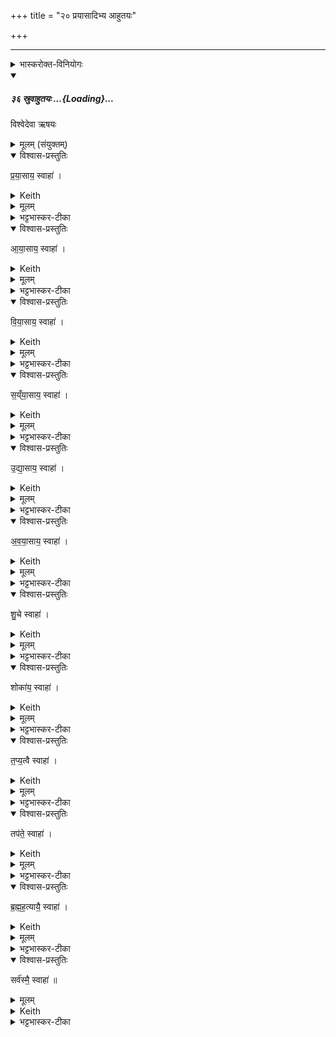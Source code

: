 +++
title = "२० प्रयासादिभ्य आहुतयः"

+++
_______
<details><summary>भास्करोक्त-विनियोगः</summary>

1अश्वमेधे रात्रिहोमेषु प्रयासायेति परमात्मपरिस्पन्दभेदा उच्यन्ते -
</details>
<div class="js_include" includetitle="false" newlevelforh1="5" unfilled url="/vedAH_yajuH/taittirIyam/sArasvata-vibhAgaH/saMhitA/sarva-prastutiH/1/4_somAbhiShavAdi/36_sruvAhutayaH">
<details open><summary><h5>३६ स्रुवाहुतयः ...{Loading}...</h5></summary>


विश्वेदेवा ऋषयः


<details><summary>मूलम् (संयुक्तम्)</summary>

प्र॒या॒साय॒ स्वाहा॑ऽऽया॒साय॒ स्वाहा॑ विया॒साय॒ स्वाहा॑ सय्ँया॒साय॒ स्वाहो॑द्या॒साय॒ स्वाहा॑ऽवया॒साय॒ स्वाहा॑ शु॒चे स्वाहा॒ शोका॑य॒ स्वाहा॑ तप्य॒त्वै स्वाहा॒ तप॑ते॒ स्वाहा॑ ब्रह्मह॒त्यायै॒ स्वाहा॒ सर्व॑स्मै॒ स्वाहा॑ ॥ [36]
</details>
<details open><summary>विश्वास-प्रस्तुतिः</summary>

प्र॒या॒साय॒ स्वाहा॑ ।
</details>
<details><summary>Keith</summary>

To energy hail! 
</details>
<details><summary>मूलम्</summary>

प्र॒या॒साय॒ स्वाहा॑ ।
</details>
<details><summary>भट्टभास्कर-टीका</summary>

प्रयासः प्रकृष्टो यासः क्रिया यागादिः ।
</details>
<details open><summary>विश्वास-प्रस्तुतिः</summary>

आ॒या॒साय॒ स्वाहा॑ ।
</details>
<details><summary>Keith</summary>

To effort hail!
</details>
<details><summary>मूलम्</summary>

आ॒या॒साय॒ स्वाहा॑ ।
</details>
<details><summary>भट्टभास्कर-टीका</summary>

आयासः शास्त्रपूर्वः प्रयासः अर्थार्जनादिः । मर्यादायामाकारः ।
</details>
<details open><summary>विश्वास-प्रस्तुतिः</summary>

वि॒या॒साय॒ स्वाहा॑ ।
</details>
<details><summary>Keith</summary>

To distraction hail!
</details>
<details><summary>मूलम्</summary>

वि॒या॒साय॒ स्वाहा॑ ।
</details>
<details><summary>भट्टभास्कर-टीका</summary>

वियासः विविधो व्यापारः हसितकण्डूयितादिः ।
</details>
<details open><summary>विश्वास-प्रस्तुतिः</summary>

स॒य्ँया॒साय॒ स्वाहा॑ ।
</details>
<details><summary>Keith</summary>

To attempt hail!
</details>
<details><summary>मूलम्</summary>

स॒य्ँया॒साय॒ स्वाहा॑ ।
</details>
<details><summary>भट्टभास्कर-टीका</summary>

संयासः समीचीनप्रयत्नः परोपकारादिः ।
</details>
<details open><summary>विश्वास-प्रस्तुतिः</summary>

उ॒द्या॒साय॒ स्वाहा॑ ।
</details>
<details><summary>Keith</summary>

To endeavour hail!
</details>
<details><summary>मूलम्</summary>

उ॒द्या॒साय॒ स्वाहा॑ ।
</details>
<details><summary>भट्टभास्कर-टीका</summary>

उद्यासः उद्भूतो व्यापारः महाभूतविकारादिः ।
</details>
<details open><summary>विश्वास-प्रस्तुतिः</summary>

अ॒व॒या॒साय॒ स्वाहा॑ ।
</details>
<details><summary>Keith</summary>

To striving hail!
</details>
<details><summary>मूलम्</summary>

अ॒व॒या॒साय॒ स्वाहा॑ ।
</details>
<details><summary>भट्टभास्कर-टीका</summary>

अवयासः निकृष्टो व्यापारः दुष्कर्म ।
</details>
<details open><summary>विश्वास-प्रस्तुतिः</summary>

शु॒चे स्वाहा॑ ।
</details>
<details><summary>Keith</summary>

To heat hail!
</details>
<details><summary>मूलम्</summary>

शु॒चे स्वाहा॑ ।
</details>
<details><summary>भट्टभास्कर-टीका</summary>

शुक् शोचयितृस्वभावं दुःखात्मकं कर्म ।
</details>
<details open><summary>विश्वास-प्रस्तुतिः</summary>

शोका॑य॒ स्वाहा॑ ।
</details>
<details><summary>Keith</summary>

To burning hail!
</details>
<details><summary>मूलम्</summary>

शोका॑य॒ स्वाहा॑ ।
</details>
<details><summary>भट्टभास्कर-टीका</summary>

शोकः तत्फलमात्मधर्मः ।
</details>
<details open><summary>विश्वास-प्रस्तुतिः</summary>

त॒प्य॒त्वै स्वाहा॑ ।
</details>
<details><summary>Keith</summary>

To heating hail!
</details>
<details><summary>मूलम्</summary>

त॒प्य॒त्वै स्वाहा॑ ।
</details>
<details><summary>भट्टभास्कर-टीका</summary>

तप्यतुः तापहेतुः अनिष्टाचरणम् । तपतेरौणादिकोतुच्प्रत्ययः, यकारोपजनश्छान्दसः, 'उदात्तयणः ' इति विभक्तेरुदात्तत्वम् ।
</details>
<details open><summary>विश्वास-प्रस्तुतिः</summary>

तप॑ते॒ स्वाहा॑ ।
</details>
<details><summary>Keith</summary>

To the hot hail!
</details>
<details><summary>मूलम्</summary>

तप॑ते॒ स्वाहा॑ ।
</details>
<details><summary>भट्टभास्कर-टीका</summary>

तपः कृच्छ्रादि देहशोषकम् ।
</details>
<details open><summary>विश्वास-प्रस्तुतिः</summary>

ब्र॒ह्म॒ह॒त्यायै॒ स्वाहा॑ ।
</details>
<details><summary>Keith</summary>

To the slaying of a Brahmin hail!
</details>
<details><summary>मूलम्</summary>

ब्र॒ह्म॒ह॒त्यायै॒ स्वाहा॑ ।
</details>
<details><summary>भट्टभास्कर-टीका</summary>

ब्रह्महत्या ग्रहणं महापातकानामुपलक्षणम् ।
</details>
<details open><summary>विश्वास-प्रस्तुतिः</summary>

सर्व॑स्मै॒ स्वाहा॑ ॥
</details>
<details><summary>मूलम्</summary>

सर्व॑स्मै॒ स्वाहा॑ ॥
</details>
<details><summary>Keith</summary>

To all hail!
</details>
<details><summary>भट्टभास्कर-टीका</summary>

सर्वग्रहणं अनुक्तपरिस्पन्दपरिग्रहार्थम् ॥
</details>
</details>
</div>
